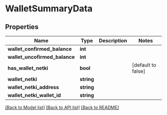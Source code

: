 # WalletSummaryData

## Properties
Name | Type | Description | Notes
------------ | ------------- | ------------- | -------------
**wallet_confirmed_balance** | **int** |  | 
**wallet_uncofirmed_balance** | **int** |  | 
**has_wallet_netki** | **bool** |  | [default to false]
**wallet_netki** | **string** |  | 
**wallet_netki_address** | **string** |  | 
**wallet_netki_wallet_id** | **string** |  | 

[[Back to Model list]](../README.md#documentation-for-models) [[Back to API list]](../README.md#documentation-for-api-endpoints) [[Back to README]](../README.md)


